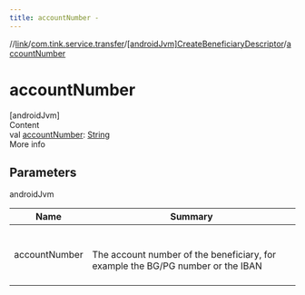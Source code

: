 ```yaml
---
title: accountNumber -
---
```

//[link](../../index.md)/[com.tink.service.transfer](../index.md)/[[androidJvm]CreateBeneficiaryDescriptor](index.md)/[accountNumber](account-number.md)



# accountNumber  
[androidJvm]  
Content  
val [accountNumber](account-number.md): [String](https://kotlinlang.org/api/latest/jvm/stdlib/kotlin/-string/index.html)  
More info  


## Parameters  
  
androidJvm  
  
|  Name|  Summary| 
|---|---|
| <a name="com.tink.service.transfer/CreateBeneficiaryDescriptor/accountNumber/#/PointingToDeclaration/"></a>accountNumber| <a name="com.tink.service.transfer/CreateBeneficiaryDescriptor/accountNumber/#/PointingToDeclaration/"></a><br><br>The account number of the beneficiary, for example the BG/PG number or the IBAN<br><br>
  
  



